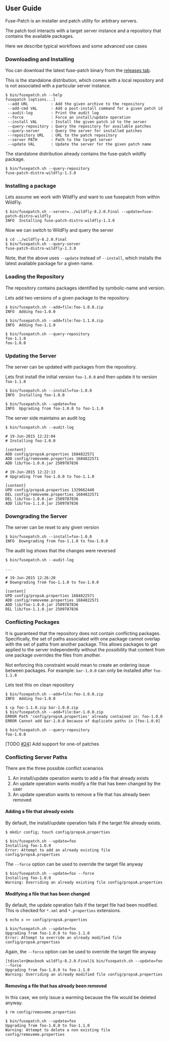 ## User Guide

Fuse-Patch is an installer and patch utility for arbitrary servers.

The patch tool interacts with a target server instance and a repository that contains the available packages.

Here we describe typical workflows and some advanced use cases

### Downloading and Installing

You can download the latest fuse-patch binary from the [releases tab](../../../releases).

This is the standalone distribution, which comes with a local repository and is not associated with a particular server instance.

```
$ bin/fusepatch.sh --help
fusepatch [options...]
 --add URL          : Add the given archive to the repository
 --add-cmd VAL      : Add a post-install command for a given patch id
 --audit-log        : Print the audit log
 --force            : Force an install/update operation
 --install VAL      : Install the given patch id to the server
 --query-repository : Query the repository for available patches
 --query-server     : Query the server for installed patches
 --repository URL   : URL to the patch repository
 --server PATH      : Path to the target server
 --update VAL       : Update the server for the given patch name
 ```
 
The standalone distribution already contains the fuse-patch wildfly package.

```
$ bin/fusepatch.sh --query-repository
fuse-patch-distro-wildfly-1.3.0
```

### Installing a package

Lets assume we work with WildFly and want to use fusepatch from within WildFly.

```
$ bin/fusepatch.sh --server=../wildfly-8.2.0.Final --update=fuse-patch-distro-wildfly
INFO  Installing fuse-patch-distro-wildfly-1.3.0
```

Now we can switch to WildFly and query the server

```
$ cd ../wildfly-8.2.0.Final
$ bin/fusepatch.sh --query-server
fuse-patch-distro-wildfly-1.3.0
```
Note, that the above uses `--update` instead of `--install`, which installs the latest available package for a given name.

###  Loading the Repository

The repository contains packages identified by symbolic-name and version. 

Lets add two versions of a given package to the repository.

```
$ bin/fusepatch.sh --add=file:foo-1.0.0.zip 
INFO  Adding foo-1.0.0

$ bin/fusepatch.sh --add=file:foo-1.1.0.zip 
INFO  Adding foo-1.1.0

$ bin/fusepatch.sh --query-repository
foo-1.1.0
foo-1.0.0
```

###  Updating the Server

The server can be updated with packages from the repository.

Lets first install the initial version `foo-1.0.0` and then update it to version `foo-1.1.0`

```
$ bin/fusepatch.sh --install=foo-1.0.0
INFO  Installing foo-1.0.0

$ bin/fusepatch.sh --update=foo
INFO  Upgrading from foo-1.0.0 to foo-1.1.0
```

The server side maintains an audit log 

```
$ bin/fusepatch.sh --audit-log

# 19-Jun-2015 12:22:04
# Installing foo-1.0.0

[content]
ADD config/propsA.properties 1684822571
ADD config/removeme.properties 1684822571
ADD lib/foo-1.0.0.jar 2509787836

# 19-Jun-2015 12:22:13
# Upgrading from foo-1.0.0 to foo-1.1.0

[content]
UPD config/propsA.properties 1329662440
DEL config/removeme.properties 1684822571
DEL lib/foo-1.0.0.jar 2509787836
ADD lib/foo-1.1.0.jar 2509787836
```

###  Downgrading the Server

The server can be reset to any given version

```
$ bin/fusepatch.sh --install=foo-1.0.0
INFO  Downgrading from foo-1.1.0 to foo-1.0.0
```

The audit log shows that the changes were reversed

```
$ bin/fusepatch.sh --audit-log

...

# 19-Jun-2015 12:26:20
# Downgrading from foo-1.1.0 to foo-1.0.0

[content]
UPD config/propsA.properties 1684822571
ADD config/removeme.properties 1684822571
ADD lib/foo-1.0.0.jar 2509787836
DEL lib/foo-1.1.0.jar 2509787836
```

### Conflicting Packages

It is guaranteed that the repository does not contain conflicting packages. Specifically, the set of paths associated with one package cannot overlap with the set of paths from another package. This allows packages to get applied to the server independently without the possibility that content from one package overrides the files from another.

Not enforcing this constraint would mean to create an ordering issue between packages.
For example: `bar-1.0.0` can only be installed after `foo-1.1.0` 

Lets test this on clean repository

```
$ bin/fusepatch.sh --add=file:foo-1.0.0.zip 
INFO  Adding foo-1.0.0

$ cp foo-1.1.0.zip bar-1.0.0.zip
$ bin/fusepatch.sh --add=file:bar-1.0.0.zip 
ERROR Path 'config/propsA.properties' already contained in: foo-1.0.0
ERROR Cannot add bar-1.0.0 because of duplicate paths in [foo-1.0.0]

$ bin/fusepatch.sh --query-repository
foo-1.0.0
```

[TODO [#24](https://github.com/wildfly-extras/fuse-patch/issues/24)] Add support for one-of patches

### Conflicting Server Paths

There are the three possible conflict scenarios 

1. An install/update operation wants to add a file that already exists 
2. An update operation wants modify a file that has been changed by the user
3. An update operation wants to remove a file that has already been removed

#### Adding a file that already exists 

By default, the install/update operation fails if the target file already exists.

```
$ mkdir config; touch config/propsA.properties

$ bin/fusepatch.sh --update=foo
Installing foo-1.0.0
Error: Attempt to add an already existing file config/propsA.properties
```

The `--force` option can be used to override the target file anyway

```
$ bin/fusepatch.sh --update=foo --force
Installing foo-1.0.0
Warning: Overriding an already existing file config/propsA.properties
```

#### Modifying a file that has been changed

By default, the update operation fails if the target file had been modified. This is checked for `*.xml` and `*.properties` extensions.

```
$ echo x >> config/propsA.properties 

$ bin/fusepatch.sh --update=foo
Upgrading from foo-1.0.0 to foo-1.1.0
Error: Attempt to override an already modified file config/propsA.properties
```

Again, the `--force` option can be used to override the target file anyway

```
[tdiesler@macbook wildfly-8.2.0.Final]$ bin/fusepatch.sh --update=foo --force
Upgrading from foo-1.0.0 to foo-1.1.0
Warning: Overriding an already modified file config/propsA.properties
```

#### Removing a file that has already been removed

In this case, we only issue a warming because the file would be deleted anyway.

```
$ rm config/removeme.properties 

$ bin/fusepatch.sh --update=foo
Upgrading from foo-1.0.0 to foo-1.1.0
Warning: Attempt to delete a non existing file config/removeme.properties
```
